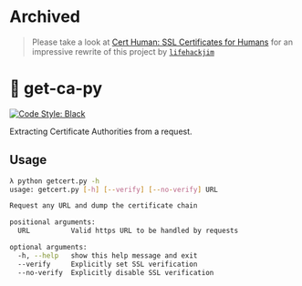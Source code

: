 # Archived

> Please take a look at [Cert Human: SSL Certificates for Humans](https://github.com/lifehackjim/cert_human) for an impressive rewrite of this project by [`lifehackjim`](https://github.com/lifehackjim)

# 🐍 get-ca-py

[![Code Style: Black](https://img.shields.io/badge/code%20style-black-000000.svg)](https://github.com/ambv/black)

Extracting Certificate Authorities from a request.

## Usage 

```bash
λ python getcert.py -h
usage: getcert.py [-h] [--verify] [--no-verify] URL

Request any URL and dump the certificate chain

positional arguments:
  URL          Valid https URL to be handled by requests

optional arguments:
  -h, --help   show this help message and exit
  --verify     Explicitly set SSL verification
  --no-verify  Explicitly disable SSL verification
```
